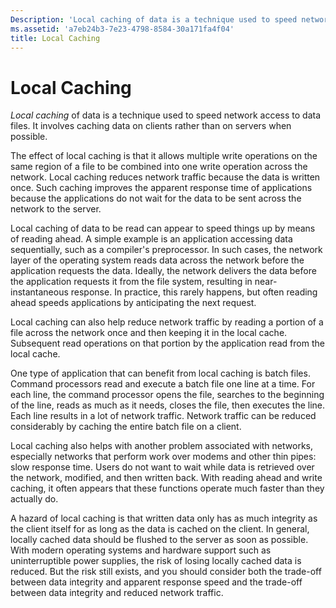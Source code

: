 ```yaml
---
Description: 'Local caching of data is a technique used to speed network access to data files. It involves caching data on clients rather than on servers when possible.'
ms.assetid: 'a7eb24b3-7e23-4798-8584-30a171fa4f04'
title: Local Caching
---
```


# Local Caching

*Local caching* of data is a technique used to speed network access to data files. It involves caching data on clients rather than on servers when possible.

The effect of local caching is that it allows multiple write operations on the same region of a file to be combined into one write operation across the network. Local caching reduces network traffic because the data is written once. Such caching improves the apparent response time of applications because the applications do not wait for the data to be sent across the network to the server.

Local caching of data to be read can appear to speed things up by means of reading ahead. A simple example is an application accessing data sequentially, such as a compiler's preprocessor. In such cases, the network layer of the operating system reads data across the network before the application requests the data. Ideally, the network delivers the data before the application requests it from the file system, resulting in near-instantaneous response. In practice, this rarely happens, but often reading ahead speeds applications by anticipating the next request.

Local caching can also help reduce network traffic by reading a portion of a file across the network once and then keeping it in the local cache. Subsequent read operations on that portion by the application read from the local cache.

One type of application that can benefit from local caching is batch files. Command processors read and execute a batch file one line at a time. For each line, the command processor opens the file, searches to the beginning of the line, reads as much as it needs, closes the file, then executes the line. Each line results in a lot of network traffic. Network traffic can be reduced considerably by caching the entire batch file on a client.

Local caching also helps with another problem associated with networks, especially networks that perform work over modems and other thin pipes: slow response time. Users do not want to wait while data is retrieved over the network, modified, and then written back. With reading ahead and write caching, it often appears that these functions operate much faster than they actually do.

A hazard of local caching is that written data only has as much integrity as the client itself for as long as the data is cached on the client. In general, locally cached data should be flushed to the server as soon as possible. With modern operating systems and hardware support such as uninterruptible power supplies, the risk of losing locally cached data is reduced. But the risk still exists, and you should consider both the trade-off between data integrity and apparent response speed and the trade-off between data integrity and reduced network traffic.

 

 




